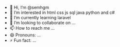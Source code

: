 - 👋 Hi, I’m @semhgm
- 👀 I’m interested in  html css js sql java python and c# 
- 🌱 I’m currently learning laravel
- 💞️ I’m looking to collaborate on ...
- 📫 How to reach me ...
- 😄 Pronouns: ...
- ⚡ Fun fact: ...

<!---
semhgm/semhgm is a ✨ special ✨ repository because its `README.md` (this file) appears on your GitHub profile.
You can click the Preview link to take a look at your changes.
--->
